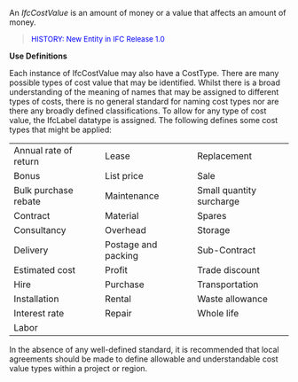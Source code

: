 ﻿An _IfcCostValue_ is an amount of money or a value that affects an amount of money.

> <font color="#0000FF" size="-1">HISTORY: New Entity in IFC
		Release 1.0</font>

**Use Definitions**

Each instance of IfcCostValue may also have a CostType. There are many possible types of cost value that may be identified. Whilst there is a broad understanding of the meaning of names that may be assigned to different types of costs, there is no general standard for naming cost types nor are there any broadly defined classifications. To allow for any type of cost value, the IfcLabel datatype is assigned. The following defines some cost types that might be applied:

<table cellpadding="2" cellspacing="2"> 
		<tr> 
		  <td width="209">Annual rate of return</td> 
		  <td width="209">Lease</td> 
		  <td width="209">Replacement</td> 
		</tr> 
		<tr> 
		  <td width="209">Bonus</td> 
		  <td width="209">List price</td> 
		  <td width="209">Sale</td> 
		</tr> 
		<tr> 
		  <td width="209">Bulk purchase rebate</td> 
		  <td width="209">Maintenance</td> 
		  <td width="209">Small quantity surcharge</td> 
		</tr> 
		<tr> 
		  <td width="209">Contract</td> 
		  <td width="209">Material</td> 
		  <td width="209">Spares</td> 
		</tr> 
		<tr> 
		  <td width="209">Consultancy</td> 
		  <td width="209">Overhead</td> 
		  <td width="209">Storage</td> 
		</tr> 
		<tr> 
		  <td width="209">Delivery</td> 
		  <td width="209">Postage and packing</td> 
		  <td width="209">Sub-Contract</td> 
		</tr> 
		<tr> 
		  <td width="209">Estimated cost</td> 
		  <td width="209">Profit</td> 
		  <td width="209">Trade discount</td> 
		</tr> 
		<tr> 
		  <td width="209">Hire</td> 
		  <td width="209">Purchase</td> 
		  <td width="209">Transportation</td> 
		</tr> 
		<tr> 
		  <td width="209">Installation</td> 
		  <td width="209">Rental</td> 
		  <td width="209">Waste allowance</td> 
		</tr> 
		<tr> 
		  <td width="209">Interest rate</td> 
		  <td width="209">Repair</td> 
		  <td width="209">Whole life</td> 
		</tr> 
		<tr> 
		  <td width="209">Labor</td> 
		  <td width="209"></td> 
		  <td width="209"></td> 
		</tr> 
	 </table>

In the absence of any well-defined standard, it is recommended that local agreements should be made to define allowable and understandable cost value types within a project or region.